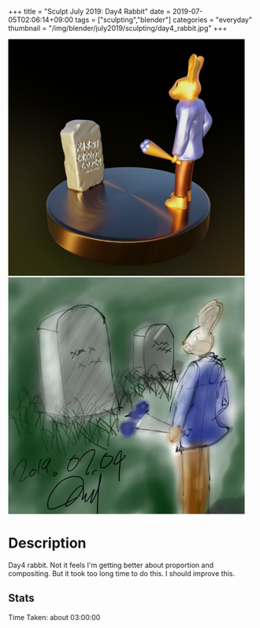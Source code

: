 +++
title = "Sculpt July 2019: Day4 Rabbit"
date = 2019-07-05T02:06:14+09:00
tags = ["sculpting","blender"]
categories = "everyday"
thumbnail = "/img/blender/july2019/sculpting/day4_rabbit.jpg"
+++

<div class="image">
<img src="/img/blender/july2019/sculpting/day4_rabbit.jpg" style="max-width: 480px;">
<img src="/img/blender/july2019/drawing/day4_rabbit_conceptArt.jpg" style="max-width: 480px;">
</div>

# Description

Day4 rabbit. Not it feels I'm getting better about proportion and compositing. But it took too long time to do this. I should improve this.

## Stats

Time Taken: about 03:00:00